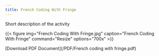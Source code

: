 ```yaml
---
title: French Coding With Fringe
---
```


Short description of the activity

{{< figure
img="French Coding With Fringe.jpg"
caption="French Coding With Fringe"
command="Resize"
options="700x" >}}

[Download PDF Document](/PDF/French coding with fringe.pdf)
